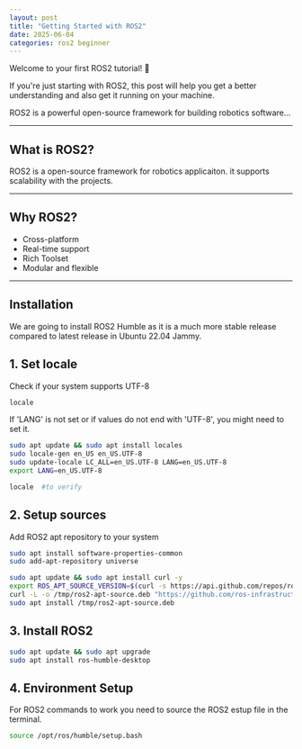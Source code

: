 ```yaml
---
layout: post
title: "Getting Started with ROS2"
date: 2025-06-04
categories: ros2 beginner
---
```


Welcome to your first ROS2 tutorial! 🚀

If you're just starting with ROS2, this post will help you get a better understanding and also get it running on your machine.

ROS2 is a powerful open-source framework for building robotics software...

---

## What is ROS2?

ROS2 is a open-source framework for robotics applicaiton. it supports scalability with the projects.

---

## Why ROS2?

- Cross-platform
- Real-time support
- Rich Toolset
- Modular and flexible

---

## Installation

We are going to install ROS2 Humble as it is a much more stable release compared to latest release in Ubuntu 22.04 Jammy.

## 1. Set locale

Check if your system supports UTF-8
 ```bash
 locale
 ```
 If 'LANG' is not set or if values do not end with 'UTF-8', you might need to set it.

```bash
sudo apt update && sudo apt install locales
sudo locale-gen en_US en_US.UTF-8
sudo update-locale LC_ALL=en_US.UTF-8 LANG=en_US.UTF-8
export LANG=en_US.UTF-8

locale  #to verify 
 ```

## 2. Setup sources

Add ROS2 apt repository to your system

```bash
sudo apt install software-properties-common
sudo add-apt-repository universe
```

```bash
sudo apt update && sudo apt install curl -y
export ROS_APT_SOURCE_VERSION=$(curl -s https://api.github.com/repos/ros-infrastructure/ros-apt-source/releases/latest | grep -F "tag_name" | awk -F\" '{print $4}')
curl -L -o /tmp/ros2-apt-source.deb "https://github.com/ros-infrastructure/ros-apt-source/releases/download/${ROS_APT_SOURCE_VERSION}/ros2-apt-source_${ROS_APT_SOURCE_VERSION}.$(. /etc/os-release && echo $VERSION_CODENAME)_all.deb" # If using Ubuntu derivates use $UBUNTU_CODENAME
sudo apt install /tmp/ros2-apt-source.deb
```
## 3. Install ROS2

```bash
sudo apt update && sudo apt upgrade
sudo apt install ros-humble-desktop
```

## 4. Environment Setup

For ROS2 commands to work you need to source the ROS2 estup file in the terminal.

```bash
source /opt/ros/humble/setup.bash
```